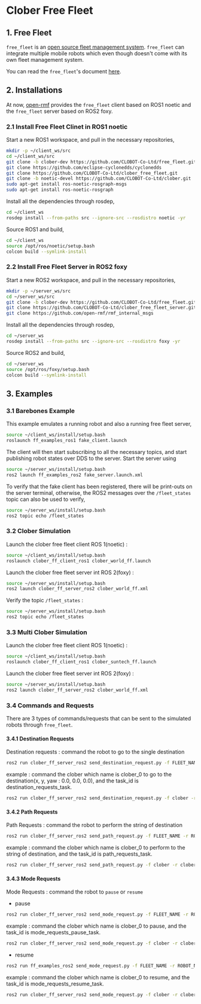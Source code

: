 # Clober Free Fleet

## 1. Free Fleet

`free_fleet` is an [open source fleet management system](https://github.com/open-rmf/free_fleet). `free_fleet` can integrate multiple mobile robots which even though doesn't come with its own fleet management system.

You can read the `free_fleet`'s document [here](https://osrf.github.io/ros2multirobotbook/integration_free-fleet.html).

## 2. Installations

At now, [open-rmf](https://github.com/open-rmf) provides the `free_fleet` client based on ROS1 noetic and the `free_fleet` server based on ROS2 foxy.

### 2.1 Install Free Fleet Clinet in ROS1 noetic

Start a new ROS1 workspace, and pull in the necessary repositories,
```bash
mkdir -p ~/client_ws/src
cd ~/client_ws/src
git clone -b clober-dev https://github.com/CLOBOT-Co-Ltd/free_fleet.git
git clone https://github.com/eclipse-cyclonedds/cyclonedds
git clone https://github.com/CLOBOT-Co-Ltd/clober_free_fleet.git
git clone -b noetic-devel https://github.com/CLOBOT-Co-Ltd/clober.git
sudo apt-get install ros-noetic-rosgraph-msgs
sudo apt-get install ros-noetic-rosgraph 
```

Install all the dependencies through rosdep,
```bash
cd ~/client_ws
rosdep install --from-paths src --ignore-src --rosdistro noetic -yr
```

Source ROS1 and build,
```bash
cd ~/client_ws
source /opt/ros/noetic/setup.bash
colcon build --symlink-install
```

### 2.2 Install Free Fleet Server in ROS2 foxy

Start a new ROS2 workspace, and pull in the necessary repositories,
```bash
mkdir -p ~/server_ws/src
cd ~/server_ws/src
git clone -b clober-dev https://github.com/CLOBOT-Co-Ltd/free_fleet.git
git clone https://github.com/CLOBOT-Co-Ltd/clober_free_fleet_server.git
git clone https://github.com/open-rmf/rmf_internal_msgs
```

Install all the dependencies through rosdep,
```bash
cd ~/server_ws
rosdep install --from-paths src --ignore-src --rosdistro foxy -yr
```

Source ROS2 and build,
```bash
cd ~/server_ws
source /opt/ros/foxy/setup.bash
colcon build --symlink-install
```

## 3. Examples

### 3.1 Barebones Example

This example emulates a running robot and also a running free fleet server,
```bash
source ~/client_ws/install/setup.bash
roslaunch ff_examples_ros1 fake_client.launch
```

The client will then start subscribing to all the necessary topics, and start publishing robot states over DDS to the server. Start the server using
```bash
source ~/server_ws/install/setup.bash
ros2 launch ff_examples_ros2 fake_server.launch.xml
```

To verify that the fake client has been registered, there will be print-outs on the server terminal, otherwise, the ROS2 messages over the `/fleet_states` topic can also be used to verify,
```bash
source ~/server_ws/install/setup.bash
ros2 topic echo /fleet_states
```

### 3.2 Clober Simulation

Launch the clober free fleet client ROS 1(noetic) :
```bash
source ~/client_ws/install/setup.bash
roslaunch clober_ff_client_ros1 clober_world_ff.launch
```

Launch the clober free fleet server int ROS 2(foxy) :
```bash
source ~/server_ws/install/setup.bash
ros2 launch clober_ff_server_ros2 clober_world_ff.xml
```

Verify the topic `/fleet_states` :

```bash
source ~/server_ws/install/setup.bash
ros2 topic echo /fleet_states
```

### 3.3 Multi Clober Simulation

Launch the clober free fleet client ROS 1(noetic) :
```bash
source ~/client_ws/install/setup.bash
roslaunch clober_ff_client_ros1 clober_suntech_ff.launch
```

Launch the clober free fleet server int ROS 2(foxy) :
```bash
source ~/server_ws/install/setup.bash
ros2 launch clober_ff_server_ros2 clober_world_ff.xml
```

### 3.4 Commands and Requests

There are 3 types of commands/requests that can be sent to the simulated robots through `free_fleet`.

#### 3.4.1 Destination Requests

Destination requests : command the robot to go to the single destination

```bash
ros2 run clober_ff_server_ros2 send_destination_request.py -f FLEET_NAME -r ROBOT_NAME -x 1.725 -y -0.39 --yaw 0.0 -i UNIQUE_TASK_ID
```

example : command the clober which name is clober_0 to go to the destination(x, y, yaw : 0.0, 0.0, 0.0), and the task_id is destination_requests_task.
```bash
ros2 run clober_ff_server_ros2 send_destination_request.py -f clober -r clober_0 -x 0.0 -y 0.0 --yaw 0.0 -i destination_requests_task
```

#### 3.4.2 Path Requests

Path Requests : command the robot to perform the string of destination

```bash
ros2 run clober_ff_server_ros2 send_path_request.py -f FLEET_NAME -r ROBOT_NAME -i UNIQUE_TASK_ID -p '[{"x": 1.725, "y": -0.39, "yaw": 0.0, "level_name": "B1"}, {"x": 1.737, "y": 0.951, "yaw": 1.57, "level_name": "B1"}, {"x": -0.616, "y": 1.852, "yaw": 3.14, "level_name": "B1"}, {"x": -0.626, "y": -1.972, "yaw": 4.71, "level_name": "B1"}]'
```

example : command the clober which name is clober_0 to perform to the string of destination, and the task_id is path_requests_task.

```bash
ros2 run clober_ff_server_ros2 send_path_request.py -f clober -r clober_0 -i path_requests_task -p '[{"x": 0.0, "y": 0.0, "yaw": 0.0, "level_name": "B1"}, {"x": 1.0, "y": 1.0, "yaw": 1.57, "level_name": "B1"}, {"x": -1.0, "y": 0.0, "yaw": 3.14, "level_name": "B1"}, {"x": 0.0, "y": 1.0, "yaw": 4.71, "level_name": "B1"}]'
```

#### 3.4.3 Mode Requests

Mode Requests : command the robot to `pause` or `resume`

* pause
```bash
ros2 run clober_ff_server_ros2 send_mode_request.py -f FLEET_NAME -r ROBOT_NAME -m pause -i UNIQUE_TASK_ID
```
example : command the clober which name is clober_0 to pause, and the task_id is mode_requests_pause_task.

```bash
ros2 run clober_ff_server_ros2 send_mode_request.py -f clober -r clober_0 -m pause -i mode_requests_pause_task
```

* resume
```bash
ros2 run ff_examples_ros2 send_mode_request.py -f FLEET_NAME -r ROBOT_NAME -m resume -i UNIQUE_TASK_ID
```

example : command the clober which name is clober_0 to resume, and the task_id is mode_requests_resume_task.

```bash
ros2 run clober_ff_server_ros2 send_mode_request.py -f clober -r clober_0 -m resume -i mode_requests_resume_task
```